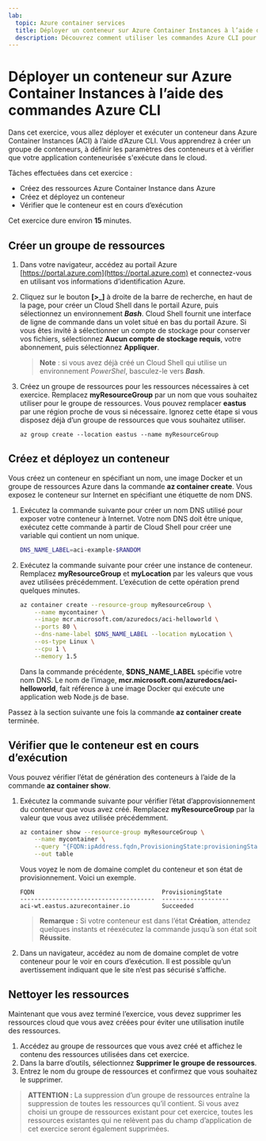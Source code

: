 ```yaml
---
lab:
  topic: Azure container services
  title: Déployer un conteneur sur Azure Container Instances à l’aide des commandes Azure CLI
  description: Découvrez comment utiliser les commandes Azure CLI pour déployer un conteneur dans Azure Container Instances.
---
```


# Déployer un conteneur sur Azure Container Instances à l’aide des commandes Azure CLI

Dans cet exercice, vous allez déployer et exécuter un conteneur dans Azure Container Instances (ACI) à l’aide d’Azure CLI. Vous apprendrez à créer un groupe de conteneurs, à définir les paramètres des conteneurs et à vérifier que votre application conteneurisée s'exécute dans le cloud.

Tâches effectuées dans cet exercice :

* Créez des ressources Azure Container Instance dans Azure
* Créez et déployez un conteneur
* Vérifier que le conteneur est en cours d’exécution

Cet exercice dure environ **15** minutes.

## Créer un groupe de ressources

1. Dans votre navigateur, accédez au portail Azure [https://portal.azure.com](https://portal.azure.com) et connectez-vous en utilisant vos informations d’identification Azure.

1. Cliquez sur le bouton **[\>_]** à droite de la barre de recherche, en haut de la page, pour créer un Cloud Shell dans le portail Azure, puis sélectionnez un environnement ***Bash***. Cloud Shell fournit une interface de ligne de commande dans un volet situé en bas du portail Azure. Si vous êtes invité à sélectionner un compte de stockage pour conserver vos fichiers, sélectionnez **Aucun compte de stockage requis**, votre abonnement, puis sélectionnez **Appliquer**.

    > **Note** : si vous avez déjà créé un Cloud Shell qui utilise un environnement *PowerShel*, basculez-le vers ***Bash***.

1. Créez un groupe de ressources pour les ressources nécessaires à cet exercice. Remplacez **myResourceGroup** par un nom que vous souhaitez utiliser pour le groupe de ressources. Vous pouvez remplacer **eastus** par une région proche de vous si nécessaire. Ignorez cette étape si vous disposez déjà d’un groupe de ressources que vous souhaitez utiliser.

    ```
    az group create --location eastus --name myResourceGroup
    ```

## Créez et déployez un conteneur

Vous créez un conteneur en spécifiant un nom, une image Docker et un groupe de ressources Azure dans la commande **az container create**. Vous exposez le conteneur sur Internet en spécifiant une étiquette de nom DNS.

1. Exécutez la commande suivante pour créer un nom DNS utilisé pour exposer votre conteneur à Internet. Votre nom DNS doit être unique, exécutez cette commande à partir de Cloud Shell pour créer une variable qui contient un nom unique.

    ```bash
    DNS_NAME_LABEL=aci-example-$RANDOM
    ```

1. Exécutez la commande suivante pour créer une instance de conteneur. Remplacez **myResourceGroup** et **myLocation** par les valeurs que vous avez utilisées précédemment. L’exécution de cette opération prend quelques minutes.

    ```bash
    az container create --resource-group myResourceGroup \
        --name mycontainer \
        --image mcr.microsoft.com/azuredocs/aci-helloworld \
        --ports 80 \
        --dns-name-label $DNS_NAME_LABEL --location myLocation \
        --os-type Linux \
        --cpu 1 \
        --memory 1.5 
    ```

    Dans la commande précédente, **$DNS_NAME_LABEL** spécifie votre nom DNS. Le nom de l’image, **mcr.microsoft.com/azuredocs/aci-helloworld**, fait référence à une image Docker qui exécute une application web Node.js de base.

Passez à la section suivante une fois la commande **az container create** terminée.

## Vérifier que le conteneur est en cours d’exécution

Vous pouvez vérifier l’état de génération des conteneurs à l’aide de la commande **az container show**. 

1. Exécutez la commande suivante pour vérifier l’état d’approvisionnement du conteneur que vous avez créé. Remplacez **myResourceGroup** par la valeur que vous avez utilisée précédemment.

    ```bash
    az container show --resource-group myResourceGroup \
        --name mycontainer \
        --query "{FQDN:ipAddress.fqdn,ProvisioningState:provisioningState}" \
        --out table 
    ```

    Vous voyez le nom de domaine complet du conteneur et son état de provisionnement. Voici un exemple.

    ```
    FQDN                                    ProvisioningState
    --------------------------------------  -------------------
    aci-wt.eastus.azurecontainer.io         Succeeded
    ```

    > **Remarque :** Si votre conteneur est dans l’état **Création**, attendez quelques instants et réexécutez la commande jusqu’à son état soit **Réussite**.

1. Dans un navigateur, accédez au nom de domaine complet de votre conteneur pour le voir en cours d’exécution. Il est possible qu’un avertissement indiquant que le site n’est pas sécurisé s’affiche.

## Nettoyer les ressources

Maintenant que vous avez terminé l’exercice, vous devez supprimer les ressources cloud que vous avez créées pour éviter une utilisation inutile des ressources.

1. Accédez au groupe de ressources que vous avez créé et affichez le contenu des ressources utilisées dans cet exercice.
1. Dans la barre d’outils, sélectionnez **Supprimer le groupe de ressources**.
1. Entrez le nom du groupe de ressources et confirmez que vous souhaitez le supprimer.

> **ATTENTION :** La suppression d’un groupe de ressources entraîne la suppression de toutes les ressources qu’il contient. Si vous avez choisi un groupe de ressources existant pour cet exercice, toutes les ressources existantes qui ne relèvent pas du champ d’application de cet exercice seront également supprimées.
